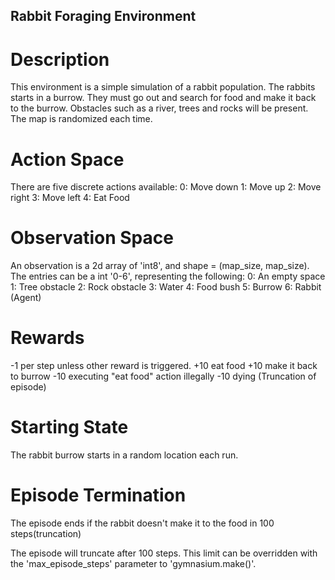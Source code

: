 Rabbit Foraging Environment
---------------------------

# Description
This environment is a simple simulation of a rabbit population. The rabbits starts in a burrow. They must go out and search for food and make it back to the burrow. Obstacles such as a river, trees and rocks will be present. The map is randomized each time.

# Action Space
There are five discrete actions available:
0: Move down
1: Move up
2: Move right
3: Move left
4: Eat Food

# Observation Space
An observation is a 2d array of 'int8', and shape = (map_size, map_size). The entries can be a int '0-6', representing the following:
0: An empty space
1: Tree obstacle
2: Rock obstacle
3: Water
4: Food bush
5: Burrow
6: Rabbit (Agent)

# Rewards
-1 per step unless other reward is triggered.
+10 eat food
+10 make it back to burrow
-10 executing "eat food" action illegally
-10 dying (Truncation of episode)

# Starting State
The rabbit burrow starts in a random location each run.

# Episode Termination
The episode ends if the rabbit doesn't make it to the food in 100 steps(truncation)

The episode will truncate after 100 steps. This limit can be overridden with the 'max_episode_steps' parameter to 'gymnasium.make()'.
